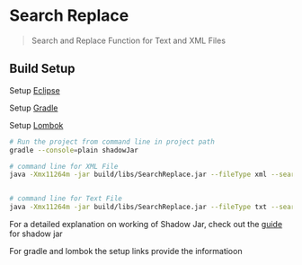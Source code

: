 # Search Replace

> Search and Replace Function for Text and XML Files

## Build Setup

Setup [Eclipse](https://www.eclipse.org/downloads/) 

Setup [Gradle](https://gradle.org/install/)

Setup [Lombok](https://projectlombok.org/download)



``` bash
# Run the project from command line in project path
gradle --console=plain shadowJar

# command line for XML File
java -Xmx11264m -jar build/libs/SearchReplace.jar --fileType xml --searchString trace --replaceString error --sourceFile fileplace/configuration.xml --targetFile fileplace/result.xml


# command line for Text File
java -Xmx11264m -jar build/libs/SearchReplace.jar --fileType txt --searchString customer --replaceString client --sourceFile fileplace/manifest.txt --targetFile fileplace/result.txt

```

For a detailed explanation on working of Shadow Jar, check out the [guide](https://imperceptiblethoughts.com/shadow/introduction/#benefits-of-shadow) for shadow jar

For gradle and lombok the setup links provide the informatioon
